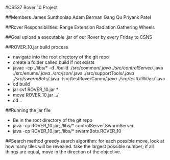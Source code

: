 #CS537 Rover 10 Project

##Members
James Sunthonlap
Adam Berman
Gang Qu
Priyank Patel

##Rover Responsibilities:
Range Extension
Radiation Gathering
Wheels

##Goal
upload a executable .jar of our Rover  by every Friday to CSNS

##ROVER_10.jar build process
* navigate into the root directory of the git repo
* create a folder called build if not exists
* javac -cp ./libs/* -d ./build ./src/common/*.java ./src/controlServer/*.java ./src/enums/*.java ./src/json/*.java ./src/supportTools/*.java ./src/swarmBots/*.java ./src/testRoverComm/*.java ./src/testUtillities/*.java
* cd build
* jar cvf ROVER_10.jar *
* move ROVER_10.jar ../
* cd ..

##Running the jar file
* Be in the root directory of the git repo
* java -cp ROVER_10.jar;./libs/* controlServer.SwarmServer
* java -cp ROVER_10.jar;./libs/* swarmBots.ROVER_10

##Search method
greedy search algorithm: for each possible move, look at how many tiles will be revealed. take the largest possible number; if all things are equal, move in the direction of the objective.
